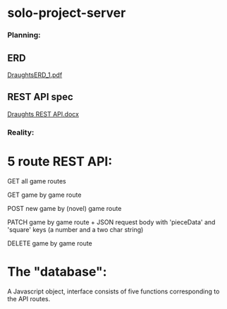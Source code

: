 # solo-project-server

### Planning:
## ERD
[DraughtsERD_1.pdf](https://github.com/therearedoors/solo-project-server/files/8780274/DraughtsERD_1.pdf)

## REST API spec
[Draughts REST API.docx](https://github.com/therearedoors/solo-project-server/files/8780284/Draughts.REST.API.docx)

### Reality:
# 5 route REST API:

GET all game routes

GET game by game route

POST new game by (novel) game route

PATCH game by game route + JSON request body with 'pieceData' and 'square' keys (a number and a two char string)

DELETE game by game route

# The "database":

A Javascript object, interface consists of five functions corresponding to the API routes.
